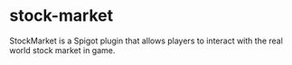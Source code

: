 # stock-market
StockMarket is a Spigot plugin that allows players to interact with the real world stock market in game.

